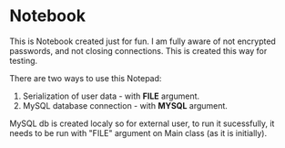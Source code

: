 # Notebook

This is Notebook created just for fun.
I am fully aware of not encrypted passwords, and not closing connections.
This is created this way for testing.


There are two ways to use this Notepad:

1. Serialization of user data - with **FILE** argument.
2. MySQL database connection  - with **MYSQL** argument.

MySQL db is created localy so for external user, to run it sucessfully, 
it needs to be run with "FILE" argument on Main class (as it is initially).

